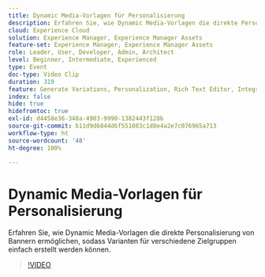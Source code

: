 ```yaml
---
title: Dynamic Media-Vorlagen für Personalisierung
description: Erfahren Sie, wie Dynamic Media-Vorlagen die direkte Personalisierung von Bannern ermöglichen, sodass Varianten für verschiedene Zielgruppen einfach erstellt werden können.
cloud: Experience Cloud
solution: Experience Manager, Experience Manager Assets
feature-set: Experience Manager, Experience Manager Assets
role: Leader, User, Developer, Admin, Architect
level: Beginner, Intermediate, Experienced
type: Event
doc-type: Video Clip
duration: 319
feature: Generate Variations, Personalization, Rich Text Editor, Integrations
index: false
hide: true
hidefromtoc: true
exl-id: d4458e36-348a-4903-9990-1382443f128b
source-git-commit: b11d9d6844d6f551083c1d8e4a2e7c076965a713
workflow-type: ht
source-wordcount: '48'
ht-degree: 100%

---
```


# Dynamic Media-Vorlagen für Personalisierung

Erfahren Sie, wie Dynamic Media-Vorlagen die direkte Personalisierung von Bannern ermöglichen, sodass Varianten für verschiedene Zielgruppen einfach erstellt werden können.

>[!VIDEO](https://video.tv.adobe.com/v/3459222/?learn=on&enablevpops)
